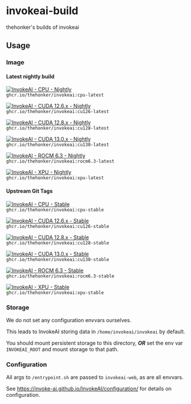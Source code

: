 # invokeai-build

thehonker's builds of invokeai

## Usage

### Image

#### Latest nightly build

[![InvokeAI - CPU - Nightly](https://github.com/thehonker/invokeai-build/actions/workflows/container-image-cpu-nightly.yml/badge.svg)](https://github.com/thehonker/invokeai-build/actions/workflows/container-image-cpu-nightly.yml) \
`ghcr.io/thehonker/invokeai:cpu-latest`

[![InvokeAI - CUDA 12.6.x - Nightly](https://github.com/thehonker/invokeai-build/actions/workflows/container-image-cu126-nightly.yml/badge.svg)](https://github.com/thehonker/invokeai-build/actions/workflows/container-image-cu126-nightly.yml) \
`ghcr.io/thehonker/invokeai:cu126-latest`

[![InvokeAI - CUDA 12.8.x - Nightly](https://github.com/thehonker/invokeai-build/actions/workflows/container-image-cu128-nightly.yml/badge.svg)](https://github.com/thehonker/invokeai-build/actions/workflows/container-image-cu128-nightly.yml) \
`ghcr.io/thehonker/invokeai:cu128-latest`

[![InvokeAI - CUDA 13.0.x - Nightly](https://github.com/thehonker/invokeai-build/actions/workflows/container-image-cu130-nightly.yml/badge.svg)](https://github.com/thehonker/invokeai-build/actions/workflows/container-image-cu130-nightly.yml) \
`ghcr.io/thehonker/invokeai:cu130-latest`

[![InvokeAI - ROCM 6.3 - Nightly](https://github.com/thehonker/invokeai-build/actions/workflows/container-image-rocm6.3-nightly.yml/badge.svg)](https://github.com/thehonker/invokeai-build/actions/workflows/container-image-rocm6.3-nightly.yml) \
`ghcr.io/thehonker/invokeai:rocm6.3-latest`

[![InvokeAI - XPU - Nightly](https://github.com/thehonker/invokeai-build/actions/workflows/container-image-xpu-nightly.yml/badge.svg)](https://github.com/thehonker/invokeai-build/actions/workflows/container-image-xpu-nightly.yml) \
`ghcr.io/thehonker/invokeai:xpu-latest`

#### Upstream Git Tags

[![InvokeAI - CPU - Stable](https://github.com/thehonker/invokeai-build/actions/workflows/container-image-cpu-stable.yml/badge.svg)](https://github.com/thehonker/invokeai-build/actions/workflows/container-image-cpu-stable.yml) \
`ghcr.io/thehonker/invokeai:cpu-stable`

[![InvokeAI - CUDA 12.6.x - Stable](https://github.com/thehonker/invokeai-build/actions/workflows/container-image-cu126-stable.yml/badge.svg)](https://github.com/thehonker/invokeai-build/actions/workflows/container-image-cu126-stable.yml) \
`ghcr.io/thehonker/invokeai:cu126-stable`

[![InvokeAI - CUDA 12.8.x - Stable](https://github.com/thehonker/invokeai-build/actions/workflows/container-image-cu128-stable.yml/badge.svg)](https://github.com/thehonker/invokeai-build/actions/workflows/container-image-cu128-stable.yml) \
`ghcr.io/thehonker/invokeai:cu128-stable`

[![InvokeAI - CUDA 13.0.x - Stable](https://github.com/thehonker/invokeai-build/actions/workflows/container-image-cu130-stable.yml/badge.svg)](https://github.com/thehonker/invokeai-build/actions/workflows/container-image-cu130-stable.yml) \
`ghcr.io/thehonker/invokeai:cu130-stable`

[![InvokeAI - ROCM 6.3 - Stable](https://github.com/thehonker/invokeai-build/actions/workflows/container-image-rocm6.3-stable.yml/badge.svg)](https://github.com/thehonker/invokeai-build/actions/workflows/container-image-rocm6.3-stable.yml) \
`ghcr.io/thehonker/invokeai:rocm6.3-stable`

[![InvokeAI - XPU - Stable](https://github.com/thehonker/invokeai-build/actions/workflows/container-image-xpu-stable.yml/badge.svg)](https://github.com/thehonker/invokeai-build/actions/workflows/container-image-xpu-stable.yml) \
`ghcr.io/thehonker/invokeai:xpu-stable`

### Storage

We do not set any configuration envvars ourselves.

This leads to InvokeAI storing data in `/home/invokeai/invokeai` by default.

You should mount persistent storage to this directory, ***OR*** set the env var `INVOKEAI_ROOT` and mount storage to that path.

### Configuration

All args to `/entrypoint.sh` are passed to `invokeai-web`, as are all envvars.

See <https://invoke-ai.github.io/InvokeAI/configuration/> for details on configuration.
